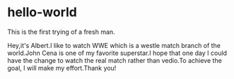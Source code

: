 # hello-world
This is the first trying of a fresh man.

Hey,it's Albert.I like to watch WWE which is a westle match branch of the world.John Cena is one of my favorite superstar.I hope that one day I could have the change to watch the real match rather than vedio.To achieve the goal, I will make my effort.Thank you!

